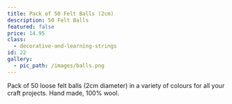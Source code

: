 ```yaml
---
title: Pack of 50 Felt Balls (2cm)
description: 50 Felt Balls
featured: false
price: 14.95
class:
  - decorative-and-learning-strings
id: 22
gallery:
  - pic_path: /images/balls.png
---
```



Pack of 50 loose felt balls (2cm diameter) in a variety of colours for all your craft projects. Hand made, 100% wool.
